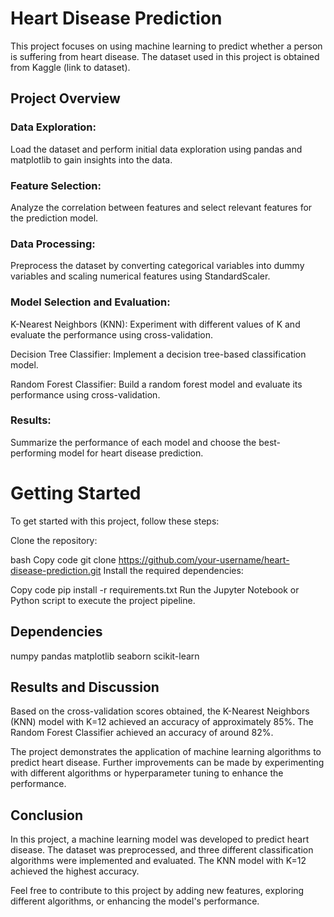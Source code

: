 
# Heart Disease Prediction
This project focuses on using machine learning to predict whether a person is suffering from heart disease. The dataset used in this project is obtained from Kaggle (link to dataset).

## Project Overview

### Data Exploration: 
Load the dataset and perform initial data exploration using pandas and matplotlib to gain insights into the data.

### Feature Selection: 
Analyze the correlation between features and select relevant features for the prediction model.

### Data Processing: 
Preprocess the dataset by converting categorical variables into dummy variables and scaling numerical features using StandardScaler.

### Model Selection and Evaluation:
K-Nearest Neighbors (KNN): Experiment with different values of K and evaluate the performance using cross-validation.

Decision Tree Classifier: 
Implement a decision tree-based classification model.

Random Forest Classifier: Build a random forest model and evaluate its performance using cross-validation.

### Results: 
Summarize the performance of each model and choose the best-performing model for heart disease prediction.

# Getting Started
To get started with this project, follow these steps:

Clone the repository:

bash
Copy code
git clone https://github.com/your-username/heart-disease-prediction.git
Install the required dependencies:

Copy code
pip install -r requirements.txt
Run the Jupyter Notebook or Python script to execute the project pipeline.

## Dependencies
numpy
pandas
matplotlib
seaborn
scikit-learn

## Results and Discussion
Based on the cross-validation scores obtained, the K-Nearest Neighbors (KNN) model with K=12 achieved an accuracy of approximately 85%. The Random Forest Classifier achieved an accuracy of around 82%.

The project demonstrates the application of machine learning algorithms to predict heart disease. Further improvements can be made by experimenting with different algorithms or hyperparameter tuning to enhance the performance.

## Conclusion
In this project, a machine learning model was developed to predict heart disease. The dataset was preprocessed, and three different classification algorithms were implemented and evaluated. The KNN model with K=12 achieved the highest accuracy.

Feel free to contribute to this project by adding new features, exploring different algorithms, or enhancing the model's performance.

